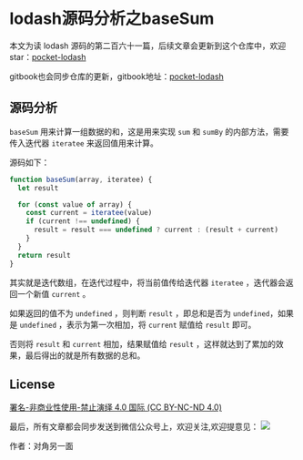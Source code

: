 # lodash源码分析之baseSum

本文为读 lodash 源码的第二百六十一篇，后续文章会更新到这个仓库中，欢迎 star：[pocket-lodash](https://github.com/yeyuqiudeng/pocket-lodash)

gitbook也会同步仓库的更新，gitbook地址：[pocket-lodash](https://www.gitbook.com/book/yeyuqiudeng/pocket-lodash/details)

## 源码分析

`baseSum` 用来计算一组数据的和，这是用来实现 `sum` 和 `sumBy` 的内部方法，需要传入迭代器 `iteratee` 来返回值用来计算。

源码如下：

```javascript
function baseSum(array, iteratee) {
  let result

  for (const value of array) {
    const current = iteratee(value)
    if (current !== undefined) {
      result = result === undefined ? current : (result + current)
    }
  }
  return result
}
```

其实就是迭代数组，在迭代过程中，将当前值传给迭代器 `iteratee` ，迭代器会返回一个新值 `current` 。

如果返回的值不为 `undefined` ，则判断 `result` ，即总和是否为 `undefined`，如果是 `undefined` ，表示为第一次相加，将 `current` 赋值给 `result` 即可。

否则将 `result` 和 `current` 相加，结果赋值给 `result` ，这样就达到了累加的效果，最后得出的就是所有数据的总和。

## License

[署名-非商业性使用-禁止演绎 4.0 国际 (CC BY-NC-ND 4.0)](http://creativecommons.org/licenses/by-nc-nd/4.0/)

最后，所有文章都会同步发送到微信公众号上，欢迎关注,欢迎提意见：  ![](https://raw.githubusercontent.com/yeyuqiudeng/resource/master/images/qrcode_front-end-article.jpg) 

作者：对角另一面 

